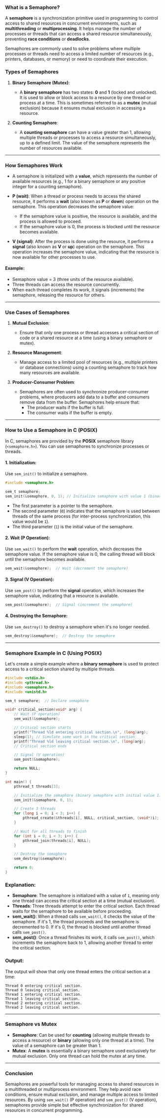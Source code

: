 ### **What is a Semaphore?**

A **semaphore** is a synchronization primitive used in programming to control access to shared resources in concurrent environments, such as **multithreading** or **multiprocessing**. It helps manage the number of processes or threads that can access a shared resource simultaneously, preventing **race conditions** or **deadlocks**.

Semaphores are commonly used to solve problems where multiple processes or threads need to access a limited number of resources (e.g., printers, databases, or memory) or need to coordinate their execution.

### **Types of Semaphores**

1. **Binary Semaphore (Mutex)**:
   - A **binary semaphore** has two states: **0** and **1** (locked and unlocked). It is used to allow or block access to a resource by one thread or process at a time. This is sometimes referred to as a **mutex** (mutual exclusion) because it ensures mutual exclusion in accessing a resource.

2. **Counting Semaphore**:
   - A **counting semaphore** can have a value greater than 1, allowing multiple threads or processes to access a resource simultaneously, up to a defined limit. The value of the semaphore represents the number of resources available.

---

### **How Semaphores Work**

- A semaphore is initialized with a **value**, which represents the number of available resources (e.g., 1 for a binary semaphore or any positive integer for a counting semaphore).
- **P (wait)**: When a thread or process needs to access the shared resource, it performs a **wait** (also known as **P** or **down**) operation on the semaphore. This operation decreases the semaphore value:
  - If the semaphore value is positive, the resource is available, and the process is allowed to proceed.
  - If the semaphore value is 0, the process is blocked until the resource becomes available.
  
- **V (signal)**: After the process is done using the resource, it performs a **signal** (also known as **V** or **up**) operation on the semaphore. This operation increases the semaphore value, indicating that the resource is now available for other processes to use.

#### Example:
- Semaphore value = 3 (three units of the resource available).
- Three threads can access the resource concurrently.
- When each thread completes its work, it signals (increments) the semaphore, releasing the resource for others.

---

### **Use Cases of Semaphores**

1. **Mutual Exclusion**:
   - Ensure that only one process or thread accesses a critical section of code or a shared resource at a time (using a binary semaphore or mutex).
   
2. **Resource Management**:
   - Manage access to a limited pool of resources (e.g., multiple printers or database connections) using a counting semaphore to track how many resources are available.

3. **Producer-Consumer Problem**:
   - Semaphores are often used to synchronize producer-consumer problems, where producers add data to a buffer and consumers remove data from the buffer. Semaphores help ensure that:
     - The producer waits if the buffer is full.
     - The consumer waits if the buffer is empty.

---

### **How to Use a Semaphore in C (POSIX)**

In C, semaphores are provided by the **POSIX** semaphore library (`<semaphore.h>`). You can use semaphores to synchronize processes or threads.

#### 1. **Initialization**:
   Use `sem_init()` to initialize a semaphore.

   ```c
   #include <semaphore.h>
   
   sem_t semaphore;
   sem_init(&semaphore, 0, 1); // Initialize semaphore with value 1 (binary semaphore)
   ```

   - The first parameter is a pointer to the semaphore.
   - The second parameter (`0`) indicates that the semaphore is used between threads of the same process (for inter-process synchronization, this value would be `1`).
   - The third parameter (`1`) is the initial value of the semaphore.

#### 2. **Wait (P Operation)**:
   Use `sem_wait()` to perform the **wait** operation, which decreases the semaphore value. If the semaphore value is 0, the calling thread will block until the semaphore becomes available.

   ```c
   sem_wait(&semaphore);  // Wait (decrement the semaphore)
   ```

#### 3. **Signal (V Operation)**:
   Use `sem_post()` to perform the **signal** operation, which increases the semaphore value, indicating that a resource is available.

   ```c
   sem_post(&semaphore);  // Signal (increment the semaphore)
   ```

#### 4. **Destroying the Semaphore**:
   Use `sem_destroy()` to destroy a semaphore when it's no longer needed.

   ```c
   sem_destroy(&semaphore);  // Destroy the semaphore
   ```

---

### **Semaphore Example in C (Using POSIX)**

Let's create a simple example where a **binary semaphore** is used to protect access to a critical section shared by multiple threads.

```c
#include <stdio.h>
#include <pthread.h>
#include <semaphore.h>
#include <unistd.h>

sem_t semaphore;  // Declare semaphore

void* critical_section(void* arg) {
    // Wait (P operation)
    sem_wait(&semaphore);

    // Critical section starts
    printf("Thread %ld entering critical section.\n", (long)arg);
    sleep(1); // Simulate some work in the critical section
    printf("Thread %ld leaving critical section.\n", (long)arg);
    // Critical section ends

    // Signal (V operation)
    sem_post(&semaphore);

    return NULL;
}

int main() {
    pthread_t threads[3];

    // Initialize the semaphore (binary semaphore with initial value 1)
    sem_init(&semaphore, 0, 1);

    // Create 3 threads
    for (long i = 0; i < 3; i++) {
        pthread_create(&threads[i], NULL, critical_section, (void*)i);
    }

    // Wait for all threads to finish
    for (int i = 0; i < 3; i++) {
        pthread_join(threads[i], NULL);
    }

    // Destroy the semaphore
    sem_destroy(&semaphore);

    return 0;
}
```

### **Explanation**:
- **Semaphore**: The semaphore is initialized with a value of `1`, meaning only one thread can access the critical section at a time (mutual exclusion).
- **Threads**: Three threads attempt to enter the critical section. Each thread waits for the semaphore to be available before proceeding.
- **sem_wait()**: When a thread calls `sem_wait()`, it checks the value of the semaphore. If it's 1, the thread proceeds and the semaphore is decremented to 0. If it's 0, the thread is blocked until another thread calls `sem_post()`.
- **sem_post()**: Once a thread finishes its work, it calls `sem_post()`, which increments the semaphore back to 1, allowing another thread to enter the critical section.

### **Output**:
The output will show that only one thread enters the critical section at a time:
```plaintext
Thread 0 entering critical section.
Thread 0 leaving critical section.
Thread 1 entering critical section.
Thread 1 leaving critical section.
Thread 2 entering critical section.
Thread 2 leaving critical section.
```

---

### **Semaphore vs Mutex**

- **Semaphore**: Can be used for **counting** (allowing multiple threads to access a resource) or **binary** (allowing only one thread at a time). The value of a semaphore can be greater than 1.
- **Mutex**: A **mutex** is essentially a binary semaphore used exclusively for mutual exclusion. Only one thread can hold the mutex at any time.

---

### **Conclusion**

Semaphores are powerful tools for managing access to shared resources in a multithreaded or multiprocess environment. They help avoid race conditions, ensure mutual exclusion, and manage multiple access to limited resources. By using `sem_wait()` (P operation) and `sem_post()` (V operation), semaphores provide simple but effective synchronization for shared resources in concurrent programming.
